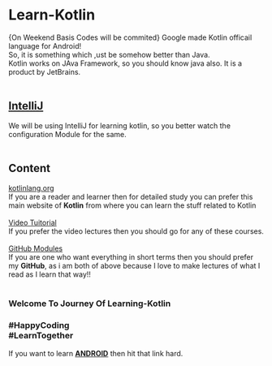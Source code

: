 # Learn-Kotlin
{On Weekend Basis Codes will be commited}
Google made Kotlin officail language for Android!<br>
So, it is something which ,ust be somehow better than Java.<br>
Kotlin works on JAva Framework, so you should know java also. It is a product by JetBrains.
<br><br>

## [IntelliJ](https://github.com/Nehasingh1300/Learn-Kotlin/blob/master/ConfigureIntelliJ.md)
We will be using IntelliJ for learning kotlin, so you better watch the configuration Module for the same.<br>
<br>

## Content
[kotlinlang.org](https://kotlinlang.org/docs/reference)<br>
If you are a reader and learner then for detailed study you can prefer this main website of **Kotlin** from where you can learn the stuff related to Kotlin<br><br>
[Video Tuitorial](https://www.youtube.com/results?search_query=kotlin+android+tutorial)<br>
If you prefer the video lectures then you should go for any of these courses.<br><br>
[GitHub Modules](https://github.com/Nehasingh1300/Learn-Kotlin)<br>
If you are one who want everything in short terms then you should prefer my **GitHub**, as i am both of above because I love to make lectures of what I read as I learn that way!!<br>
<br>
### Welcome To Journey Of Learning-Kotlin<br>
### #HappyCoding<br> #LearnTogether

If you want to learn [**ANDROID**](https://github.com/Nehasingh1300/Android-For-Beginners) then hit that link hard.<br> 
